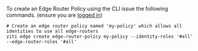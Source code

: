 To create an Edge Router Policy using the CLI issue the following commands. (ensure you are [logged in](../../../cli-snippets/login.md))

    # Create an edge router policy named 'my-policy' which allows all identities to use all edge-routers 
    ziti edge create edge-router-policy my-policy --identity-roles '#all' --edge-router-roles '#all'
